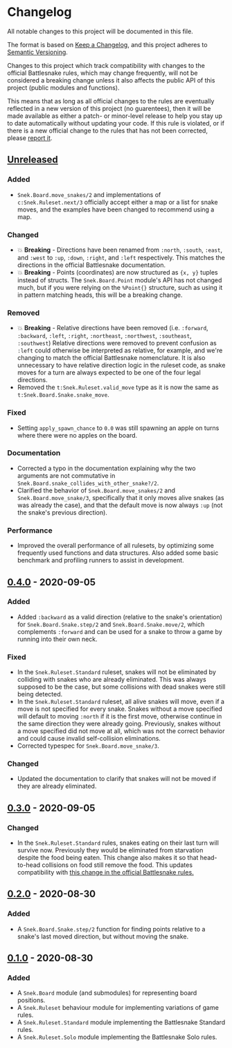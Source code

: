 # Changelog

All notable changes to this project will be documented in this file.

The format is based on [Keep a Changelog][keepachangelog], and this project
adheres to [Semantic Versioning][semver].

Changes to this project which track compatibility with changes to the official
Battlesnake rules, which may change frequently, will not be considered a
breaking change unless it also affects the public API of this project (public
modules and functions).

This means that as long as all official changes to the rules are eventually
reflected in a new version of this project (no guarentees), then it will be
made available as either a patch- or minor-level release to help you stay up to
date automatically without updating your code. If this rule is violated, or if
there is a new official change to the rules that has not been corrected, please
[report it][issues].

## [Unreleased]

### Added

- `Snek.Board.move_snakes/2` and implementations of `c:Snek.Ruleset.next/3`
  officially accept either a map or a list for snake moves, and the examples
  have been changed to recommend using a map.

### Changed

- 💥 **Breaking** - Directions have been renamed from `:north`,
  `:south`, `:east`, and `:west` to `:up`, `:down`, `:right`, and `:left`
  respectively.  This matches the directions in the official Battlesnake
  documentation.
- 💥 **Breaking** - Points (coordinates) are now structured as `{x, y}` tuples
  instead of structs. The `Snek.Board.Point` module's API has not changed much,
  but if you were relying on the `%Point{}` structure, such as using it in
  pattern matching heads, this will be a breaking change.

### Removed

- 💥 **Breaking** - Relative directions have been removed (i.e. `:forward`,
  `:backward`, `:left`, `:right`, `:northeast`, `:northwest`, `:southeast`,
  `:southwest`) Relative directions were removed to prevent confusion as
  `:left` could otherwise be interpreted as relative, for example, and we're
  changing to match the official Battlesnake nomenclature. It is also
  unnecessary to have relative direction logic in the ruleset code, as snake
  moves for a turn are always expected to be one of the four legal directions.
- Removed the `t:Snek.Ruleset.valid_move` type as it is now the same as
  `t:Snek.Board.Snake.snake_move`.

### Fixed

- Setting `apply_spawn_chance` to `0.0` was still spawning an apple on turns
  where there were no apples on the board.

### Documentation

- Corrected a typo in the documentation explaining why the two arguments are
  not commutative in `Snek.Board.snake_collides_with_other_snake?/2`.
- Clarified the behavior of `Snek.Board.move_snakes/2` and
  `Snek.Board.move_snake/3`, specifically that it only moves alive snakes (as
  was already the case), and that the default move is now always `:up` (not the
  snake's previous direction).

### Performance

- Improved the overall performance of all rulesets, by optimizing some
  frequently used functions and data structures. Also added some basic
  benchmark and profiling runners to assist in development.

## [0.4.0] - 2020-09-05

### Added

- Added `:backward` as a valid direction (relative to the snake's orientation)
  for `Snek.Board.Snake.step/2` and `Snek.Board.Snake.move/2`, which complements `:forward` and can
  be used for a snake to throw a game by running into their own neck.

### Fixed

- In the `Snek.Ruleset.Standard` ruleset, snakes will not be eliminated by
  colliding with snakes who are already eliminated. This was always supposed to
  be the case, but some collisions with dead snakes were still being detected.
- In the `Snek.Ruleset.Standard` ruleset, all alive snakes will move, even if a
  move is not specified for every snake. Snakes without a move specified will
  default to moving `:north` if it is the first move, otherwise continue in the
  same direction they were already going. Previously, snakes without a move
  specified did not move at all, which was not the correct behavior and could
  cause invalid self-collision eliminations.
- Corrected typespec for `Snek.Board.move_snake/3`.

### Changed

- Updated the documentation to clarify that snakes will not be moved if they
  are already eliminated.

## [0.3.0] - 2020-09-05

### Changed

- In the `Snek.Ruleset.Standard` rules, snakes eating on their
  last turn will survive now. Previously they would be eliminated from
  starvation despite the food being eaten. This change also makes it so that
  head-to-head collisions on food still remove the food. This updates
  compatibility with [this change in the official Battlesnake
  rules.](https://github.com/BattlesnakeOfficial/rules/commit/a342f87ed6c18f16d3d0fc099d94d047e31d4611)

## [0.2.0] - 2020-08-30

### Added

- A `Snek.Board.Snake.step/2` function for finding points relative to a snake's
  last moved direction, but without moving the snake.

## [0.1.0] - 2020-08-30

### Added

- A `Snek.Board` module (and submodules) for representing board positions.
- A `Snek.Ruleset` behaviour module for implementing variations of game rules.
- A `Snek.Ruleset.Standard` module implementing the Battlesnake Standard rules.
- A `Snek.Ruleset.Solo` module implementing the Battlesnake Solo rules.

[Unreleased]: https://github.com/xtagon/snek/compare/v0.4.0...edge
[0.4.0]: https://github.com/xtagon/snek/compare/v0.3.0...v0.4.0
[0.3.0]: https://github.com/xtagon/snek/compare/v0.2.0...v0.3.0
[0.2.0]: https://github.com/xtagon/snek/compare/v0.1.0...v0.2.0
[0.1.0]: https://github.com/xtagon/snek/releases/tag/v0.1.0

[keepachangelog]: https://keepachangelog.com/en/1.0.0/
[semver]: https://semver.org/spec/v2.0.0.html
[issues]: https://github.com/xtagon/snek/issues
